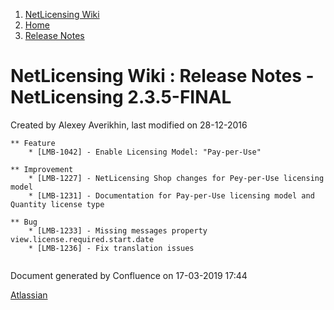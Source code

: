 1.  [NetLicensing Wiki](index.html)
2.  [Home](Home_11010214.html)
3.  [Release Notes](Release-Notes_11010240.html)

<span id="title-text"> NetLicensing Wiki : Release Notes - NetLicensing 2.3.5-FINAL </span>
===========================================================================================

Created by <span class="author"> Alexey Averikhin</span>, last modified
on 28-12-2016

    ** Feature
        * [LMB-1042] - Enable Licensing Model: "Pay-per-Use"

    ** Improvement
        * [LMB-1227] - NetLicensing Shop changes for Pey-per-Use licensing model
        * [LMB-1231] - Documentation for Pay-per-Use licensing model and Quantity license type

    ** Bug
        * [LMB-1233] - Missing messages property view.license.required.start.date
        * [LMB-1236] - Fix translation issues
     

Document generated by Confluence on 17-03-2019 17:44

[Atlassian](http://www.atlassian.com/)
